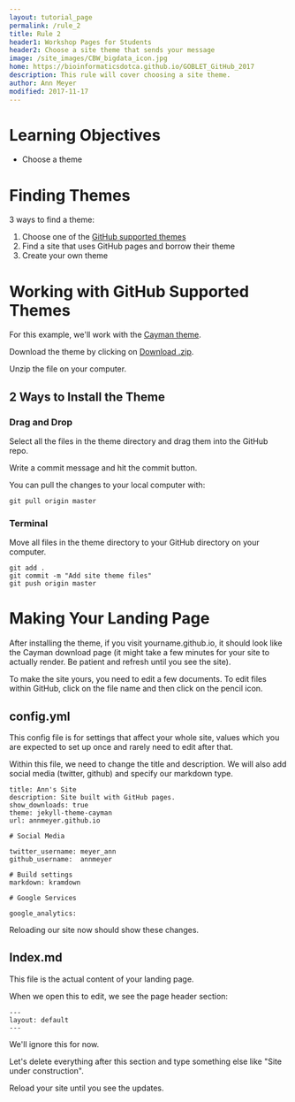 ```yaml
---
layout: tutorial_page
permalink: /rule_2
title: Rule 2
header1: Workshop Pages for Students
header2: Choose a site theme that sends your message
image: /site_images/CBW_bigdata_icon.jpg
home: https://bioinformaticsdotca.github.io/GOBLET_GitHub_2017
description: This rule will cover choosing a site theme.
author: Ann Meyer
modified: 2017-11-17
---
```

# Learning Objectives

* Choose a theme

# Finding Themes

3 ways to find a theme:  
1. Choose one of the [GitHub supported themes](https://pages.github.com/themes/)  
2. Find a site that uses GitHub pages and borrow their theme  
3. Create your own theme  

# Working with GitHub Supported Themes

For this example, we'll work with the [Cayman theme](https://pages-themes.github.io/cayman/).  

Download the theme by clicking on [Download .zip](https://github.com/pages-themes/cayman/zipball/master).  

Unzip the file on your computer.  

## 2 Ways to Install the Theme

### Drag and Drop

Select all the files in the theme directory and drag them into the GitHub repo.

Write a commit message and hit the commit button.

You can pull the changes to your local computer with:

```
git pull origin master
```

### Terminal

Move all files in the theme directory to your GitHub directory on your computer.

```
git add .
git commit -m "Add site theme files"
git push origin master
```

# Making Your Landing Page

After installing the theme, if you visit yourname.github.io, it should look like the Cayman download page (it might take a few minutes for your site to actually render.  Be patient and refresh until you see the site).

To make the site yours, you need to edit a few documents.  To edit files within GitHub, click on the file name and then click on the pencil icon.

## config.yml

This config file is for settings that affect your whole site, values which you are expected to set up once and rarely need to edit after that.

Within this file, we need to change the title and description.  We will also add social media (twitter, github) and specify our markdown type.

```
title: Ann's Site
description: Site built with GitHub pages.
show_downloads: true
theme: jekyll-theme-cayman
url: annmeyer.github.io

# Social Media

twitter_username: meyer_ann
github_username:  annmeyer

# Build settings
markdown: kramdown

# Google Services

google_analytics:
```

Reloading our site now should show these changes.

## Index.md

This file is the actual content of your landing page.

When we open this to edit, we see the page header section:

```
---
layout: default
---
```

We'll ignore this for now.

Let's delete everything after this section and type something else like "Site under construction".

Reload your site until you see the updates.




